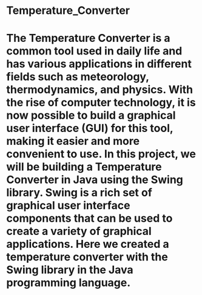 # Temperature_Converter

# The Temperature Converter is a common tool used in daily life and has various applications in different fields such as meteorology, thermodynamics, and physics. With the rise of computer technology, it is now possible to build a graphical user interface (GUI) for this tool, making it easier and more convenient to use. In this project, we will be building a Temperature Converter in Java using the Swing library. Swing is a rich set of graphical user interface components that can be used to create a variety of graphical applications. Here we created a temperature converter with the Swing library in the Java programming language.
